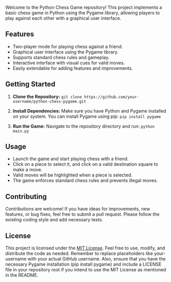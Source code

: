 Welcome to the Python Chess Game repository! This project implements a basic chess game in Python using the Pygame library, allowing players to play against each other with a graphical user interface.

## Features

- Two-player mode for playing chess against a friend.
- Graphical user interface using the Pygame library.
- Supports standard chess rules and gameplay.
- Interactive interface with visual cues for valid moves.
- Easily extendable for adding features and improvements.

## Getting Started

1. **Clone the Repository:** `git clone https://github.com/your-username/python-chess-pygame.git`

2. **Install Dependencies:** Make sure you have Python and Pygame installed on your system. You can install Pygame using pip: `pip install pygame`

3. **Run the Game:** Navigate to the repository directory and run: `python main.py`

## Usage

- Launch the game and start playing chess with a friend.
- Click on a piece to select it, and click on a valid destination square to make a move.
- Valid moves will be highlighted when a piece is selected.
- The game enforces standard chess rules and prevents illegal moves.

## Contributing

Contributions are welcome! If you have ideas for improvements, new features, or bug fixes, feel free to submit a pull request. Please follow the existing coding style and add necessary tests.

## License

This project is licensed under the [MIT License](LICENSE). Feel free to use, modify, and distribute the code as needed.
Remember to replace placeholders like your-username with your actual GitHub username. Also, ensure that you have the necessary Pygame installation (pip install pygame) and include a LICENSE file in your repository root if you intend to use the MIT License as mentioned in the README.









